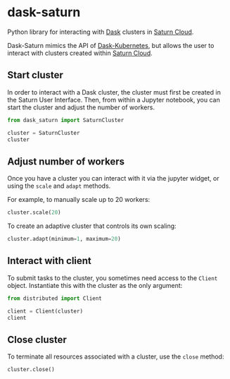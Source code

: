 # dask-saturn
Python library for interacting with [Dask](https://dask.org/) clusters in
[Saturn Cloud](https://www.saturncloud.io/).

Dask-Saturn mimics the API of
[Dask-Kubernetes](https://github.com/dask/dask-kubernetes), but allows the user
to interact with clusters created within
[Saturn Cloud](https://www.saturncloud.io/).

## Start cluster
In order to interact with a Dask cluster, the cluster must first be created in
the Saturn User Interface. Then, from within a Jupyter notebook, you can start
the cluster and adjust the number of workers.

```python
from dask_saturn import SaturnCluster

cluster = SaturnCluster
cluster
```

## Adjust number of workers
Once you have a cluster you can interact with it via the jupyter
widget, or using the `scale` and `adapt` methods.

For example, to manually scale up to 20 workers:

```python
cluster.scale(20)
```

To create an adaptive cluster that controls its own scaling:

```python
cluster.adapt(minimum=1, maximum=20)
```

## Interact with client
To submit tasks to the cluster, you sometimes need access to the
`Client` object. Instantiate this with the cluster as the only argument:

```python
from distributed import Client

client = Client(cluster)
client
```

## Close cluster

To terminate all resources associated with a cluster, use the
`close` method:

```python
cluster.close()
```
